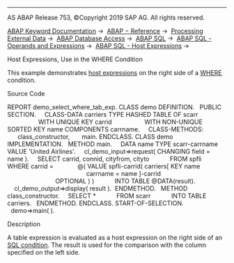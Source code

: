   

* * *

AS ABAP Release 753, ©Copyright 2019 SAP AG. All rights reserved.

[ABAP Keyword Documentation](https://help.sap.com/doc/abapdocu_753_index_htm/7.53/en-US/abenabap.htm) →  [ABAP − Reference](https://help.sap.com/doc/abapdocu_753_index_htm/7.53/en-US/abenabap_reference.htm) →  [Processing External Data](https://help.sap.com/doc/abapdocu_753_index_htm/7.53/en-US/abenabap_language_external_data.htm) →  [ABAP Database Access](https://help.sap.com/doc/abapdocu_753_index_htm/7.53/en-US/abenabap_sql.htm) →  [ABAP SQL](https://help.sap.com/doc/abapdocu_753_index_htm/7.53/en-US/abenopensql.htm) →  [ABAP SQL - Operands and Expressions](https://help.sap.com/doc/abapdocu_753_index_htm/7.53/en-US/abenopen_sql_operands.htm) →  [ABAP SQL - Host Expressions](https://help.sap.com/doc/abapdocu_753_index_htm/7.53/en-US/abenopen_sql_host_expressions.htm) → 

Host Expressions, Use in the WHERE Condition

This example demonstrates [host expressions](https://help.sap.com/doc/abapdocu_753_index_htm/7.53/en-US/abenopen_sql_host_expressions.htm) on the right side of a [WHERE](https://help.sap.com/doc/abapdocu_753_index_htm/7.53/en-US/abenwhere_logexp.htm) condition.

Source Code

REPORT demo\_select\_where\_tab\_exp.
CLASS demo DEFINITION.
  PUBLIC SECTION.
    CLASS-DATA carriers TYPE HASHED TABLE OF scarr
                  WITH UNIQUE KEY carrid
                  WITH NON-UNIQUE SORTED KEY name COMPONENTS carrname.
    CLASS-METHODS:
      class\_constructor,
      main.
ENDCLASS.
CLASS demo IMPLEMENTATION.
  METHOD main.
    DATA name TYPE scarr-carrname VALUE 'United Airlines'.
    cl\_demo\_input=>request( CHANGING field = name ).
    SELECT carrid, connid, cityfrom, cityto
           FROM spfli
           WHERE carrid =
             @( VALUE spfli-carrid( carriers\[ KEY name
                                              carrname = name \]-carrid
                                              OPTIONAL ) )
           INTO TABLE @DATA(result).
    cl\_demo\_output=>display( result ).  ENDMETHOD.
  METHOD class\_constructor.
    SELECT \*
           FROM scarr
           INTO TABLE carriers.
  ENDMETHOD.
ENDCLASS.
START-OF-SELECTION.
  demo=>main( ).

Description

A table expression is evaluated as a host expression on the right side of an [SQL condition](https://help.sap.com/doc/abapdocu_753_index_htm/7.53/en-US/abenwhere_logexp.htm). The result is used for the comparison with the column specified on the left side.